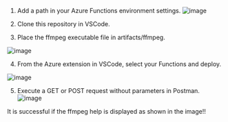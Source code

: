 1. Add a path in your Azure Functions environment settings.
![image](https://github.com/user-attachments/assets/76d42467-bd31-4bff-abfe-b835d11acc32)

2. Clone this repository in VSCode.

3. Place the ffmpeg executable file in artifacts/ffmpeg.

![image](https://github.com/user-attachments/assets/d1088bfa-b8af-46f5-90a1-bbcb6f4e1bc7)

4. From the Azure extension in VSCode, select your Functions and deploy.

![image](https://github.com/user-attachments/assets/10d20825-95e9-42b1-87a5-ddd7705af6a1)

5. Execute a GET or POST request without parameters in Postman.
![image](https://github.com/user-attachments/assets/66811e43-74fd-4560-bf60-a5075996963a)

It is successful if the ffmpeg help is displayed as shown in the image!!
